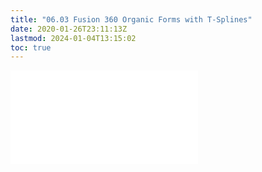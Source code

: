 ```yaml
---
title: "06.03 Fusion 360 Organic Forms with T-Splines"
date: 2020-01-26T23:11:13Z
lastmod: 2024-01-04T13:15:02
toc: true
---
```


![Link to included content](../../../../3d-modeling/fusion-360/fusion-360-organic-forms-with-t-splines.md)
